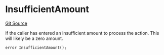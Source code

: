 # InsufficientAmount
[Git Source](https://github.com/FloorDAO/floor-v2/blob/fd4de86a192de96d73fe2e56a84ec542b57b1c69/src/contracts/utils/Errors.sol)

If the caller has entered an insufficient amount to process the action. This
will likely be a zero amount.


```solidity
error InsufficientAmount();
```

